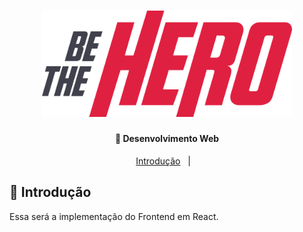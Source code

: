 <h1 align="center">
    <img alt="Be The Hero" src="./../github/assets/logo.svg" width="400px" />
</h1>

<h4 align="center">
  🚀 Desenvolvimento Web
</h4>

<p align="center">
  <a href="#book-introducao">Introdução</a>&nbsp;&nbsp;&nbsp;|&nbsp;&nbsp;&nbsp;
</p>

## :book: Introdução

Essa será a implementação do Frontend em React.
